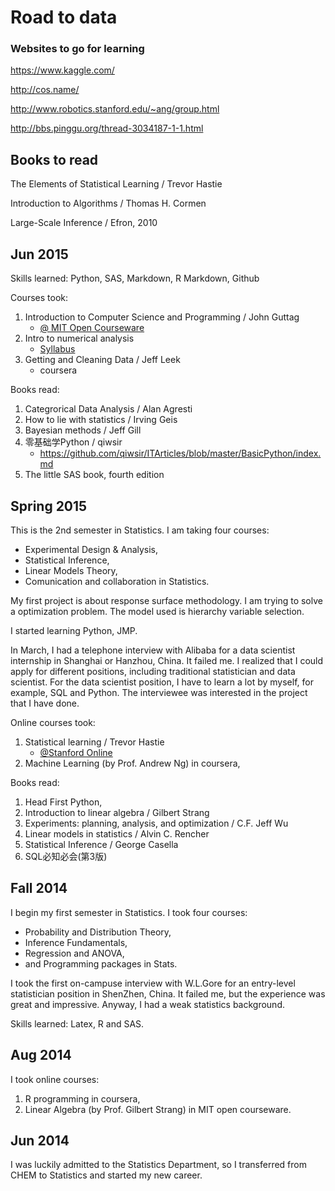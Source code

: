# Road to data

### Websites to go for learning
https://www.kaggle.com/

http://cos.name/

http://www.robotics.stanford.edu/~ang/group.html

http://bbs.pinggu.org/thread-3034187-1-1.html

## Books to read
The Elements of Statistical Learning / Trevor Hastie

Introduction to Algorithms / Thomas H. Cormen

Large-Scale Inference / Efron, 2010

## Jun 2015

Skills learned: Python, SAS, Markdown, R Markdown, Github

Courses took:

1. Introduction to Computer Science and Programming / John Guttag
	- [@ MIT Open Courseware](http://ocw.mit.edu/courses/electrical-engineering-and-computer-science/6-00sc-introduction-to-computer-science-and-programming-spring-2011/index.htm)
2. Intro to numerical analysis
	- [Syllabus](http://www.math.vt.edu/people/drwells/class_policy//4445_61061.pdf)
3. Getting and Cleaning Data / Jeff Leek
	- coursera
	
Books read:

1. Categrorical Data Analysis / Alan Agresti
2. How to lie with statistics / Irving Geis
3. Bayesian methods / Jeff Gill 
4. 零基础学Python / qiwsir
	- https://github.com/qiwsir/ITArticles/blob/master/BasicPython/index.md
5. The little SAS book, fourth edition

## Spring 2015

This is the 2nd semester in Statistics. I am taking four courses: 

- Experimental Design & Analysis, 
- Statistical Inference, 
- Linear Models Theory, 
- Comunication and collaboration in Statistics. 
 
My first project is about response surface methodology. I am trying to solve a optimization problem. The model used is hierarchy variable selection.

I started learning Python, JMP.

In March, I had a telephone interview with Alibaba for a data scientist internship in Shanghai or Hanzhou, China. It failed me. I realized that I could apply for different positions, including traditional statistician and data scientist. For the data scientist position, I have to learn a lot by myself, for example, SQL and Python. The interviewee was interested in the project that I have done.

Online courses took:

1. Statistical learning / Trevor Hastie
	- [@Stanford Online](https://lagunita.stanford.edu/courses/HumanitiesandScience/StatLearning/Winter2015/about)
2. Machine Learning (by Prof. Andrew Ng) in coursera,	 
 
Books read: 

1. Head First Python,
2. Introduction to linear algebra / Gilbert Strang
3. Experiments: planning, analysis, and optimization / C.F. Jeff Wu
4. Linear models in statistics / Alvin C. Rencher
5. Statistical Inference / George Casella
6. SQL必知必会(第3版)

## Fall 2014

I begin my first semester in Statistics. I took four courses:

- Probability and Distribution Theory, 
- Inference Fundamentals, 
- Regression and ANOVA,
- and Programming packages in Stats.

I took the first on-campuse interview with W.L.Gore for an entry-level statistician position in ShenZhen, China. It failed me, but the experience was great and impressive. Anyway, I had a weak statistics background.
 
Skills learned: Latex, R and SAS.

## Aug 2014
I took online courses:

1. R programming in coursera, 
2. Linear Algebra (by Prof. Gilbert Strang) in MIT open courseware.

## Jun 2014
I was luckily admitted to the Statistics Department, so I transferred from CHEM to Statistics and started my new career.